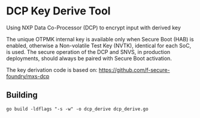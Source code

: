 # DCP Key Derive Tool

Using NXP Data Co-Processor (DCP) to encrypt input with derived key

The unique OTPMK internal key is available only when Secure Boot (HAB) is enabled, otherwise a Non-volatile Test Key (NVTK), identical for each SoC, is used. The secure operation of the DCP and SNVS, in production deployments, should always be paired with Secure Boot activation.

The key derivation code is based on: https://github.com/f-secure-foundry/mxs-dcp

## Building

```
go build -ldflags "-s -w" -o dcp_derive dcp_derive.go
```
